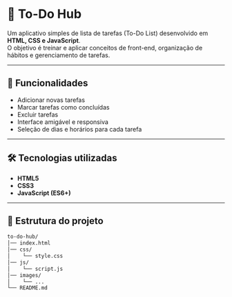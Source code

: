 # 📝 To-Do Hub

Um aplicativo simples de lista de tarefas (To-Do List) desenvolvido em **HTML, CSS e JavaScript**.  
O objetivo é treinar e aplicar conceitos de front-end, organização de hábitos e gerenciamento de tarefas.

---

## 🚀 Funcionalidades

- Adicionar novas tarefas  
- Marcar tarefas como concluídas  
- Excluir tarefas  
- Interface amigável e responsiva  
- Seleção de dias e horários para cada tarefa  

---

## 🛠️ Tecnologias utilizadas

- **HTML5**  
- **CSS3**  
- **JavaScript (ES6+)**  

---

## 📂 Estrutura do projeto

```bash
to-do-hub/
│── index.html
│── css/
│    └── style.css
│── js/
│    └── script.js
│── images/
│    └── ...
└── README.md
